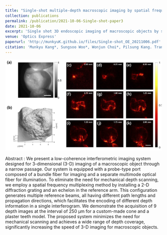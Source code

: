 ```yaml
---
title: "Single-shot multiple-depth macroscopic imaging by spatial frequency multiplexing"
collection: publications
permalink: /publication/2021-10-06-Single-shot-paper3
date: 2021-10-06
excerpt: 'Single shot 3D endoscopic imaging of macroscopic objects by spatial frequency multiplexing'
venue: 'Optics Express'
paperurl: 'http://munkyuK.github.io/files/Single-shot_OE_20211006.pdf'
citation: 'Munkyu Kang*, Sungsoo Woo*, Wonjun Choi*, Pilsung Kang. Tran D. Hoang, Jungsik Koo, Youngwoon Choi and Wonshik Choi, &quot;Single-shot multiple-depth macroscopic imaging by spatial frequency multiplexing&quot;, <i>Optics Express</i>., 29, 34360 (2021).'
---
```


![SFM](https://github.com/munkyuK/munkyuK.github.io/blob/master/images/SFM.png?raw=true)

Abstract : We present a low-coherence interferometric imaging system designed for 3-dimensional (3-D) imaging of a macroscopic object through a narrow passage. Our system is equipped with a probe-type port composed of a bundle fiber for imaging and a separate multimode optical fiber for illumination. To eliminate the need for mechanical depth scanning, we employ a spatial frequency multiplexing method by installing a 2-D diffraction grating and an echelon in the reference arm. This configuration generates multiple reference beams, all having different path lengths and propagation directions, which facilitates the encoding of different depth information in a single interferogram. We demonstrate the acquisition of 9 depth images at the interval of 250 μm for a custom-made cone and a plaster teeth model. The proposed system minimizes the need for mechanical scanning and achieves a wide range of depth coverage, significantly increasing the speed of 3-D imaging for macroscopic objects.
